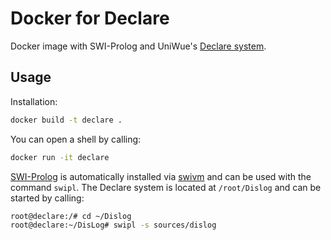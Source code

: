 # Docker for Declare

Docker image with SWI-Prolog and UniWue's [Declare system](https://github.com/UniWue/Declare).

## Usage

Installation:

```sh
docker build -t declare .
```

You can open a shell by calling:

```sh
docker run -it declare
```

[SWI-Prolog](http://www.swi-prolog.org/) is automatically installed via [swivm](https://github.com/fnogatz/swivm) and can be used with the command `swipl`. The Declare system is located at `/root/Dislog` and can be started by calling:

```sh
root@declare:/# cd ~/Dislog
root@declare:~/DisLog# swipl -s sources/dislog
```
